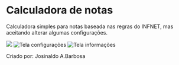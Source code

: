 Calculadora de notas
=========

Calculadora simples para notas baseada nas regras do INFNET, mas aceitando alterar algumas configurações.

![](http://uploaddeimagens.com.br/images/000/419/559/original/print_calc_01.png)
![Tela configurações](http://uploaddeimagens.com.br/images/000/419/560/original/print_calc_02.png)
![Tela informações](http://uploaddeimagens.com.br/images/000/419/561/original/print_calc_03.png)

Criado por: Josinaldo A.Barbosa
